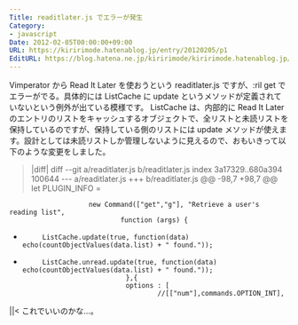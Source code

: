 ```yaml
---
Title: readitlater.js でエラーが発生
Category:
- javascript
Date: 2012-02-05T00:00:00+09:00
URL: https://kiririmode.hatenablog.jp/entry/20120205/p1
EditURL: https://blog.hatena.ne.jp/kiririmode/kiririmode.hatenablog.jp/atom/entry/8454420450078210437
---
```



Vimperator から Read It Later を使おうという readitlater.js ですが、:ril get でエラーがでる。具体的には ListCache に update というメソッドが定義されていないという例外が出ている模様です。
ListCache は、内部的に Read It Later のエントリのリストをキャッシュするオブジェクトで、全リストと未読リストを保持しているのですが、保持している側のリストには update メソッドが使えます。設計としては未読リストしか管理しないように見えるので、おもいきって以下のような変更をしました。
>|diff|
diff --git a/readitlater.js b/readitlater.js
index 3a17329..680a394 100644
--- a/readitlater.js
+++ b/readitlater.js
@@ -98,7 +98,7 @@ let PLUGIN_INFO =
 
                        new Command(["get","g"], "Retrieve a user's reading list",
                                function (args) {
-          ListCache.update(true, function(data) echo(countObjectValues(data.list) + " found."));
+          ListCache.unread.update(true, function(data) echo(countObjectValues(data.list) + " found."));
                                },{
                                options : [
                                        //[["num"],commands.OPTION_INT],
||<
これでいいのかな…。
